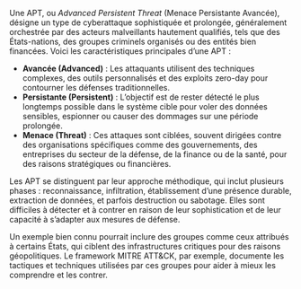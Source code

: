 Une APT, ou *Advanced Persistent Threat* (Menace Persistante Avancée), désigne un type de cyberattaque sophistiquée et prolongée, généralement orchestrée par des acteurs malveillants hautement qualifiés, tels que des États-nations, des groupes criminels organisés ou des entités bien financées. Voici les caractéristiques principales d’une APT :

- **Avancée (Advanced)** : Les attaquants utilisent des techniques complexes, des outils personnalisés et des exploits zero-day pour contourner les défenses traditionnelles.
- **Persistante (Persistent)** : L’objectif est de rester détecté le plus longtemps possible dans le système cible pour voler des données sensibles, espionner ou causer des dommages sur une période prolongée.
- **Menace (Threat)** : Ces attaques sont ciblées, souvent dirigées contre des organisations spécifiques comme des gouvernements, des entreprises du secteur de la défense, de la finance ou de la santé, pour des raisons stratégiques ou financières.

Les APT se distinguent par leur approche méthodique, qui inclut plusieurs phases : reconnaissance, infiltration, établissement d’une présence durable, extraction de données, et parfois destruction ou sabotage. Elles sont difficiles à détecter et à contrer en raison de leur sophistication et de leur capacité à s’adapter aux mesures de défense.

Un exemple bien connu pourrait inclure des groupes comme ceux attribués à certains États, qui ciblent des infrastructures critiques pour des raisons géopolitiques. Le framework MITRE ATT&CK, par exemple, documente les tactiques et techniques utilisées par ces groupes pour aider à mieux les comprendre et les contrer.
